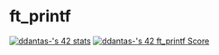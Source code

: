 # ft_printf
[![ddantas-'s 42 stats](https://badge42.vercel.app/api/v2/clfz4bsle004908jshzvxj27c/stats?cursusId=21&coalitionId=112)](https://github.com/JaeSeoKim/badge42)
[![ddantas-'s 42 ft_printf Score](https://badge42.vercel.app/api/v2/clfz4bsle004908jshzvxj27c/project/2598107)](https://github.com/JaeSeoKim/badge42)

